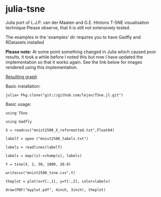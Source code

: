julia-tsne
==========

Julia port of L.J.P. van der Maaten and G.E. Hintons T-SNE visualisation technique
Please observe, that it is still not extensively tested. 

The examples in the 'examples' dir requires you to have Gadfly and RDatasets installed

**Please note:** At some point something changed in Julia which caused poor results, it took a while before I noted this but now  I have updated the implementation so that it works again. See the link below for images rendered using this implementation.

[Resulting graph](http://lejon.github.io/TSne/)

Basic installation: 

  `julia> Pkg.clone("git://github.com/lejon/TSne.jl.git")`
  
Basic usage: 
  
`using TSne`

`using Gadfly`

`X = readcsv("mnist2500_X_reformatted.txt",Float64)`

`labelf = open ("mnist2500_labels.txt")`

`labels = readlines(labelf)`

`labels = map((x)->chomp(x), labels)`

`Y = tsne(X, 2, 50, 1000, 20.0)`

`writecsv("mnist2500_tsne.csv",Y)`

`theplot = plot(x=Y[:,1], y=Y[:,2], color=labels)`

`draw(PDF("myplot.pdf", 4inch, 3inch), theplot)`
